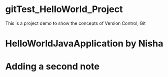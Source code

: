 # gitTest_HelloWorld_Project

This is a project demo to show the concepts of Version Control, Git
# HelloWorldJavaApplication by Nisha
# Adding a second note

